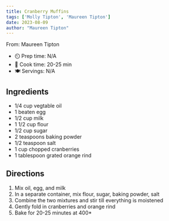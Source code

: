 ```yaml
---
title: Cranberry Muffins
tags: ['Molly Tipton', 'Maureen Tipton']
date: 2023-08-09
author: "Maureen Tipton"
---
```

From: Maureen Tipton

- ⏲️ Prep time: N/A
- 🍳 Cook time: 20-25 min
- 🍽️ Servings: N/A

## Ingredients

- 1/4 cup vegtable oil
- 1 beaten egg
- 1/2 cup milk
- 1 1/2 cup flour
- 1/2 cup sugar
- 2 teaspoons baking powder
- 1/2 teaspoon salt
- 1 cup chopped cranberries
- 1 tablespoon grated orange rind

## Directions

1. Mix oil, egg, and milk
2. In a separate container, mix flour, sugar, baking powder, salt
3. Combine the two mixtures and stir till everything is moistened
4. Gently fold in cranberries and orange rind
4. Bake for 20-25 minutes at 400*
